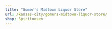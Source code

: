 ```yaml
---
title: "Gomer's Midtown Liquor Store"
url: /kansas-city/gomers-midtown-liquor-store/
shop: Spirituosen
---
```

